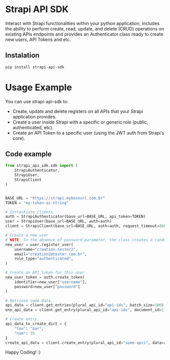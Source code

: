 # Strapi API SDK
Interact with Strapi functionalities within your python application, includes the ability to perform create, read, update, and delete (CRUD) operations on existing APIs endpoints and provides an Authenticator class ready to create new users, API Tokens and etc.

## Instalation
```sh
pip install strapi-api-sdk
```

# Usage Example
You can use strapi-api-sdk to:
- Create, update and delete registers on all APIs that your Strapi application provides.
- Create a user inside Strapi with a specific or generic role (public, authenticated, etc).
- Create an API Token to a specific user (using the JWT auth from Strapi's core).

## Code example
```python
from strapi_api_sdk.sdk import (
    StrapiAuthenticator,
    StrapiUser,
    StrapiClient
)


BASE_URL = "https://strapi.mybaseurl.com.br"
TOKEN = "my-token-as-string"

# Instantiate clients.
auth = StrapiAuthenticator(base_url=BASE_URL, api_token=TOKEN)
user = StrapiUser(base_url=BASE_URL, auth=auth)
client = StrapiClient(base_url=BASE_URL, auth=auth, request_timeout=800)

# Create a new user
# NOTE: In the absence of password parameter, the class creates a random URL-safe text string, in Base64 encoding and use it as the user password.
new_user = user.register_user(
    username="creation-tester2",
    email="creation2@tester.com.br",
    role_type="authenticated",
)

# Create an API token for this user
new_user_token = auth.create_token(
    identifier=new_user["username"], 
    password=new_user["password"]
)

# Retrieve some data.
api_data = client.get_entries(plural_api_id="api-ids", batch_size=100)
one_api_data = client.get_entry(plural_api_id="api-ids", document_id=1, populate=["*"])

# Create entry.
api_data_to_create_dict = {
    "foo": "bar",
    "num": 35
}
create_api_data = client.create_entry(plural_api_id="some-apis", data=api_data_to_create_dict)
```

Happy Coding! :)